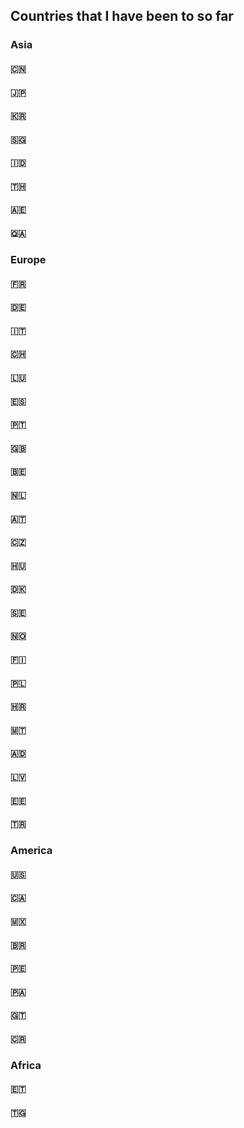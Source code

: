 ## Countries that I have been to so far

### Asia
#### 🇨🇳
#### 🇯🇵
#### 🇰🇷
#### 🇸🇬
#### 🇮🇩
#### 🇹🇭
#### 🇦🇪
#### 🇶🇦

### Europe
#### 🇫🇷
#### 🇩🇪
#### 🇮🇹
#### 🇨🇭
#### 🇱🇺
#### 🇪🇸
#### 🇵🇹
#### 🇬🇧
#### 🇧🇪
#### 🇳🇱
#### 🇦🇹
#### 🇨🇿
#### 🇭🇺
#### 🇩🇰
#### 🇸🇪
#### 🇳🇴
#### 🇫🇮
#### 🇵🇱
#### 🇭🇷
#### 🇲🇹
#### 🇦🇩
#### 🇱🇻
#### 🇪🇪
#### 🇹🇷

### America
#### 🇺🇸
#### 🇨🇦
#### 🇲🇽
#### 🇧🇷
#### 🇵🇪
#### 🇵🇦
#### 🇬🇹
#### 🇨🇷

### Africa
#### 🇪🇹
#### 🇹🇬

